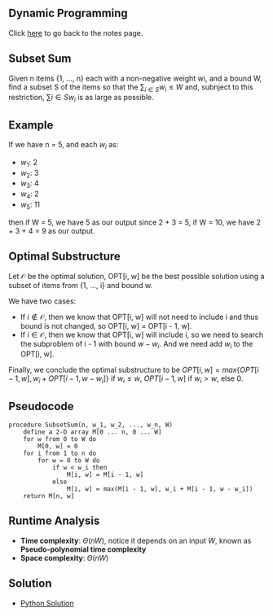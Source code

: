 ## Dynamic Programming
Click [here](../notes.md) to go back to the notes page.

## Subset Sum
Given n items {1, ..., n} each with a non-negative weight wi, and a bound W, find a subset S of the items so that the $\sum_{i \in S} w_i \leq W$ and, subnject to this restriction, $\sum{i \in S} w_i$ is as large as possible.

## Example 
If we have n = 5, and each $w_i$ as:
- $w_1$: 2
- $w_2$: 3
- $w_3$: 4
- $w_4$: 2
- $w_5$: 11

then if W = 5, we have 5 as our output since 2 + 3 = 5,
if W = 10, we have 2 + 3 + 4 = 9 as our output.

## Optimal Substructure
Let $\mathcal{O}$ be the optimal solution, OPT[i, w] be the best possible solution using a subset of items from {1, ..., i} and bound w.

We have two cases:
- If $i \notin \mathcal{O}$, then we know that OPT[i, w] will not need to include i and thus bound is not changed, so OPT[i, w] = OPT[i - 1, w]. 
- If $i \in \mathcal{O}$, then we know that OPT[i, w] will include i, so we need to search the subproblem of i - 1 with bound $w - w_i$. And we need add $w_i$ to the OPT[i, w].


Finally, we conclude the optimal substructure to be $OPT[i, w] = max\{OPT[i - 1, w], w_i + OPT[i - 1, w - w_i]\}$ if $w_i \leq w$, $OPT[i - 1, w]$ if $w_i > w$, else 0. 

## Pseudocode
```
procedure SubsetSum(n, w_1, w_2, ..., w_n, W)
    define a 2-D array M[0 ... n, 0 ... W]
    for w from 0 to W do
        M[0, w] = 0
    for i from 1 to n do
        for w = 0 to W do
            if w < w_i then 
                M[i, w] = M[i - 1, w]
            else
                M[i, w] = max(M[i - 1, w], w_i + M[i - 1, w - w_i])
    return M[n, w]
```

## Runtime Analysis
- **Time complexity**: $\Theta(nW)$, notice it depends on an input $W$, known as **Pseudo-polynomial time complexity**
- **Space complexity**: $\Theta(nW)$
  
## Solution
- [Python Solution](subset_sum.py)


